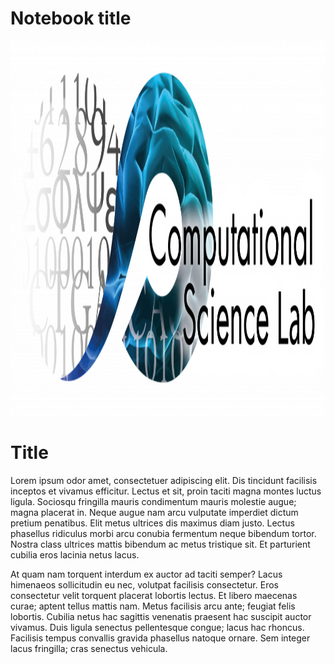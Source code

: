 <div class="row">
  <div class="col-md-8" markdown="1">
      <h1>Notebook title</h1>
  </div>
  <div class="col-md-4" markdown="1">
      <img height="600px" class="center-block" src="images/logo.png">
  </div>
</div>


# Title
Lorem ipsum odor amet, consectetuer adipiscing elit. Dis tincidunt facilisis inceptos et vivamus efficitur. Lectus et sit, proin taciti magna montes luctus ligula. Sociosqu fringilla mauris condimentum mauris molestie augue; magna placerat in. Neque augue nam arcu vulputate imperdiet dictum pretium penatibus. Elit metus ultrices dis maximus diam justo. Lectus phasellus ridiculus morbi arcu conubia fermentum neque bibendum tortor. Nostra class ultrices mattis bibendum ac metus tristique sit. Et parturient cubilia eros lacinia netus lacus.

At quam nam torquent interdum ex auctor ad taciti semper? Lacus himenaeos sollicitudin eu nec, volutpat facilisis consectetur. Eros consectetur velit torquent placerat lobortis lectus. Et libero maecenas curae; aptent tellus mattis nam. Metus facilisis arcu ante; feugiat felis lobortis. Cubilia netus hac sagittis venenatis praesent hac suscipit auctor vivamus. Duis ligula senectus pellentesque congue; lacus hac rhoncus. Facilisis tempus convallis gravida phasellus natoque ornare. Sem integer lacus fringilla; cras senectus vehicula.